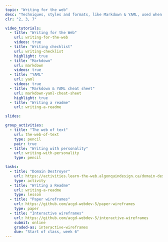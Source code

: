 ```yaml
---
topic: "Writing for the web"
desc: "Techniques, styles and formats, like Markdown & YAML, used when writing text for the web."
clr: "2, 3, 7"

video_tutorials:
  - title: "Writing for the Web"
    url: writing-for-the-web
    videos: true
  - title: "Writing checklist"
    url: writing-checklist
    highlight: true
  - title: "Markdown"
    url: markdown
    videos: true
  - title: "YAML"
    url: yaml
    videos: true
  - title: "Markdown & YAML cheat sheet"
    url: markdown-yaml-cheat-sheet
    highlight: true
  - title: "Writing a readme"
    url: writing-a-readme

slides:

group_activities:
  - title: "The web of text"
    url: the-web-of-text
    type: pencil
    pair: true
  - title: "Writing with personality"
    url: writing-with-personality
    type: pencil

tasks:
  - title: "Domain Destroyer"
    url: https://activities.learn-the-web.algonquindesign.ca/domain-destroyer/
    type: activity
  - title: "Writing a Readme"
    url: writing-a-readme
    type: lesson
  - title: "Paper wireframes"
    url: https://github.com/acgd-webdev-5/paper-wireframes
    type: paper
  - title: "Interactive wireframes"
    url: https://github.com/acgd-webdev-5/interactive-wireframes
    submit: online
    graded-as: interactive-wireframes
    due: "Start of class, week 6"
---
```

